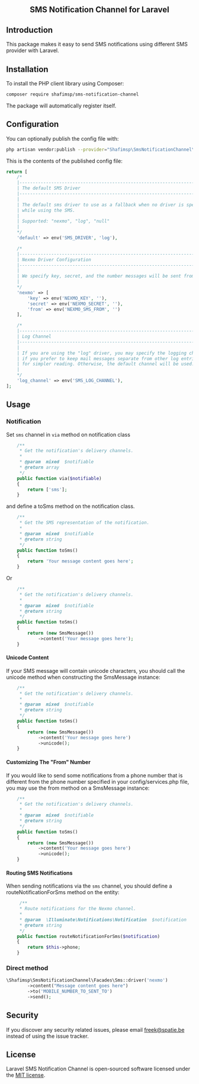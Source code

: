 <h2 align="center">
     SMS Notification Channel for Laravel
</h2>

## Introduction

This package makes it easy to send SMS notifications using different SMS provider with Laravel.

Installation
------------

To install the PHP client library using Composer:

```bash
composer require shafimsp/sms-notification-channel
```

The package will automatically register itself.

Configuration
-------------

You can optionally publish the config file with:
```bash
php artisan vendor:publish --provider="Shafimsp\SmsNotificationChannel\SmsServiceProvider" --tag="config"
```

This is the contents of the published config file:

```php
return [
    /*
    |--------------------------------------------------------------------------
    | The default SMS Driver
    |--------------------------------------------------------------------------
    |
    | The default sms driver to use as a fallback when no driver is specified
    | while using the SMS.
    |
    | Supported: "nexmo", "log", "null"
    |
    */
    'default' => env('SMS_DRIVER', 'log'),

    /*
    |--------------------------------------------------------------------------
    | Nexmo Driver Configuration
    |--------------------------------------------------------------------------
    |
    | We specify key, secret, and the number messages will be sent from.
    |
    */
    'nexmo' => [
        'key' => env('NEXMO_KEY', ''),
        'secret' => env('NEXMO_SECRET', ''),
        'from' => env('NEXMO_SMS_FROM', '')
    ],

    /*
    |--------------------------------------------------------------------------
    | Log Channel
    |--------------------------------------------------------------------------
    |
    | If you are using the "log" driver, you may specify the logging channel
    | if you prefer to keep mail messages separate from other log entries
    | for simpler reading. Otherwise, the default channel will be used.
    |
    */
    'log_channel' => env('SMS_LOG_CHANNEL'),
];
```

Usage
-------------

### Notification

Set `sms` channel in `via` method on notification class

```php
    /**
     * Get the notification's delivery channels.
     *
     * @param  mixed  $notifiable
     * @return array
     */
    public function via($notifiable)
    {
        return ['sms'];
    }
```

and define a toSms method on the notification class.

```php
    /**
     * Get the SMS representation of the notification.
     *
     * @param  mixed  $notifiable
     * @return string
     */
    public function toSms()
    {
        return 'Your message content goes here';
    }
```

Or


```php
    /**
     * Get the notification's delivery channels.
     *
     * @param  mixed  $notifiable
     * @return string
     */
    public function toSms()
    {
        return (new SmsMessage())
            ->content('Your message goes here');
    }
```

#### Unicode Content
If your SMS message will contain unicode characters, you should call the unicode method when constructing the SmsMessage instance:

```php
    /**
     * Get the notification's delivery channels.
     *
     * @param  mixed  $notifiable
     * @return string
     */
    public function toSms()
    {
        return (new SmsMessage())
            ->content('Your message goes here')
            ->unicode();
    }
```

#### Customizing The "From" Number
If you would like to send some notifications from a phone number that is different from the phone number specified in your config/services.php file, you may use the from method on a SmsMessage instance:

```php
    /**
     * Get the notification's delivery channels.
     *
     * @param  mixed  $notifiable
     * @return string
     */
    public function toSms()
    {
        return (new SmsMessage())
            ->content('Your message goes here')
            ->unicode();
    }
```

#### Routing SMS Notifications
When sending notifications via the `sms` channel, you should define a routeNotificationForSms method on the entity:

```php
     /**
     * Route notifications for the Nexmo channel.
     *
     * @param  \Illuminate\Notifications\Notification  $notification
     * @return string
     */
    public function routeNotificationForSms($notification)
    {
        return $this->phone;
    }
```

### Direct method
```php
\Shafimsp\SmsNotificationChannel\Facades\Sms::driver('nexmo')
        ->content("Message content goes here")
        ->to('MOBILE_NUMBER_TO_SENT_TO')
        ->send();
```


## Security

If you discover any security related issues, please email freek@spatie.be instead of using the issue tracker.


## License

Laravel SMS Notification Channel is open-sourced software licensed under the [MIT license](LICENSE.md).